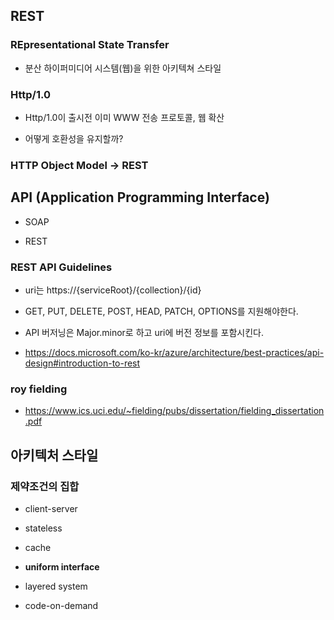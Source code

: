 ## REST

### REpresentational State Transfer

- 분산 하이퍼미디어 시스템(웹)을 위한 아키텍쳐 스타일

### Http/1.0

- Http/1.0이 출시전 이미 WWW 전송 프로토콜, 웹 확산

- 어떻게 호환성을 유지할까?

### HTTP Object Model -> REST


## API (Application Programming Interface)

- SOAP

- REST


### REST API Guidelines

- uri는 https://{serviceRoot}/{collection}/{id}

- GET, PUT, DELETE, POST, HEAD, PATCH, OPTIONS를 지원해야한다.

- API 버저닝은 Major.minor로 하고 uri에 버전 정보를 포함시킨다.

- https://docs.microsoft.com/ko-kr/azure/architecture/best-practices/api-design#introduction-to-rest


### roy fielding

- https://www.ics.uci.edu/~fielding/pubs/dissertation/fielding_dissertation.pdf

## 아키텍처 스타일

### 제약조건의 집합

- client-server

- stateless

- cache

- **uniform interface**

- layered system

- code-on-demand



